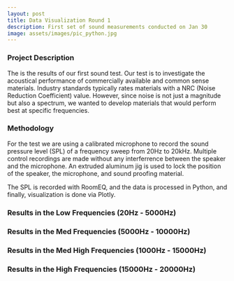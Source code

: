 ```yaml
---
layout: post
title: Data Visualization Round 1
description: First set of sound measurements conducted on Jan 30
image: assets/images/pic_python.jpg
---
```

<h3>Project Description</h3>
The is the results of our first sound test. Our test is to investigate the acoustical performance of commercially available and common sense materials. Industry standards typically rates materials with a NRC (Noise Reduction Coefficient) value. However, since noise is not just a magnitude but also a spectrum, we wanted to develop materials that would perform best at specific frequencies.

<h3>Methodology</h3>
<p>For the test we are using a calibrated microphone to record the sound pressure level (SPL) of a frequency sweep from 20Hz to 20kHz. Multiple control recordings are made without any interferrence between the speaker and the microphone. An extruded aluminum jig is used to lock the position of the speaker, the microphone, and sound proofing material.

The SPL is recorded with RoomEQ, and the data is processed in Python, and finally, visualization is done via Plotly.</p>

<h3 id="content">Results in the Low Frequencies (20Hz - 5000Hz)</h3>


<h3 id="content">Results in the Med Frequencies (5000Hz - 10000Hz)</h3>


<h3 id="content">Results in the Med High Frequencies (1000Hz - 15000Hz)</h3>


<h3 id="content">Results in the High Frequencies (15000Hz - 20000Hz)</h3>
